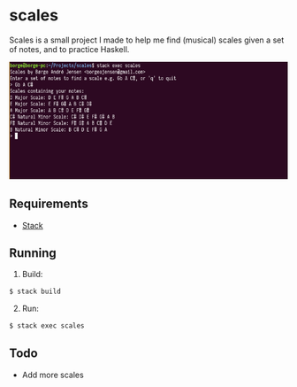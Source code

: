 # scales

Scales is a small project I made to help me find (musical) scales given a set of notes, and
to practice Haskell.

![Screenshot of Scales](screenshot.png)

## Requirements

- [Stack](https://docs.haskellstack.org/en/stable/README/)

## Running

1. Build:

```bash
$ stack build
```

2. Run:

```bash
$ stack exec scales
```

## Todo

* Add more scales
